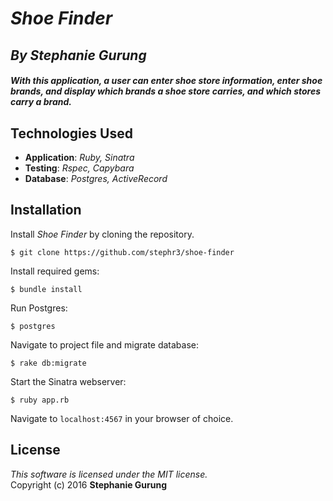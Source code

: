 #  _Shoe Finder_
## *By Stephanie Gurung*

##### _With this application, a user can enter shoe store information, enter shoe brands, and display which brands a shoe store carries, and which stores carry a brand._

## Technologies Used

* **Application**: *Ruby, Sinatra*<br>
* **Testing**: *Rspec, Capybara*<br>
* **Database**: *Postgres, ActiveRecord*

Installation
------------

Install *Shoe Finder* by cloning the repository.  
```
$ git clone https://github.com/stephr3/shoe-finder
```

Install required gems:
```
$ bundle install
```

Run Postgres:
```
$ postgres
```

Navigate to project file and migrate database:
```
$ rake db:migrate
```

Start the Sinatra webserver:
```
$ ruby app.rb
```

Navigate to `localhost:4567` in your browser of choice.

License
-------
_This software is licensed under the MIT license._<br>
Copyright (c) 2016 **Stephanie Gurung**
